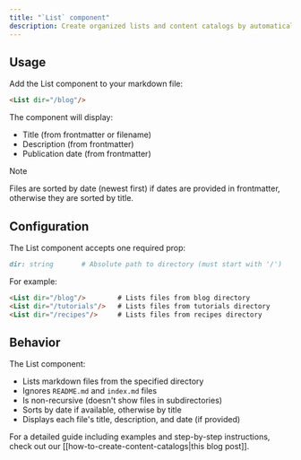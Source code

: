 ```yaml
---
title: "`List` component"
description: Create organized lists and content catalogs by automatically listing files in a specified directory.
---
```


## Usage

Add the List component to your markdown file:

```markdown
<List dir="/blog"/>
```

The component will display:
- Title (from frontmatter or filename)
- Description (from frontmatter)
- Publication date (from frontmatter)

>[!note]
>Files are sorted by date (newest first) if dates are provided in frontmatter, otherwise they are sorted by title.

## Configuration

The List component accepts one required prop:

```markdown
dir: string       # Absolute path to directory (must start with '/')
```

For example:
```markdown
<List dir="/blog"/>        # Lists files from blog directory
<List dir="/tutorials"/>   # Lists files from tutorials directory
<List dir="/recipes"/>     # Lists files from recipes directory
```

## Behavior

The List component:
- Lists markdown files from the specified directory
- Ignores `README.md` and `index.md` files
- Is non-recursive (doesn't show files in subdirectories)
- Sorts by date if available, otherwise by title
- Displays each file's title, description, and date (if provided)

For a detailed guide including examples and step-by-step instructions, check out our [[how-to-create-content-catalogs|this blog post]].